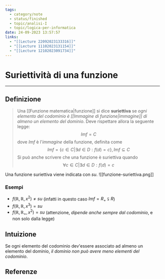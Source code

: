 ```yaml
---
tags:
  - category/note
  - status/finished
  - topic/analisi-I
  - topic/logica-per-informatica
date: 24-09-2023 13:57:57
links:
  - "[[Lecture 22092023133316]]"
  - "[[Lecture 11102023131154]]"
  - "[[Lecture 12102023091734]]"
---
```

# Suriettività di una funzione
---
## Definizione
> Una [[Funzione matematica|funzione]] si dice **suriettiva** se _ogni elemento del codominio è [[Immagine di funzione|immagine]] di almeno un elemento del dominio_. Deve rispettare allora la seguente legge:
> $$Im f = C$$
> dove $Im f$ è l'_immagine_ della funzione, definita come
> $$Im f = \{c \in C | \exists d \in D : f(d) = c\}, \, Imf \subseteq C$$
> Si può anche scrivere che una funzione è suriettiva quando
> $$\forall c \in C | \exists d \in D : f(d) = c$$

Una funzione suriettiva viene indicata con $su$.
![[funzione-suriettiva.png]]

### Esempi
- $f(\mathbb{R}, \mathbb{R}, x^{2}) \neq su$ (infatti in questo caso $Im f = R_{+} \subsetneqq R$)
- $f(\mathbb{R}, \mathbb{R}, x^{3}) = su$
- $f(\mathbb{R}, \mathbb{R}_{+}, x^{2}) = su$ (attenzione, _dipende anche sempre dal codominio_, e non solo dalla legge)

## Intuizione
Se ogni elemento del codominio dev'essere associato ad almeno un elemento del dominio, _il dominio non può avere meno elementi del codominio_.

## Referenze